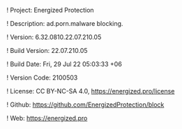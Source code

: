 ! Project: Energized Protection

! Description: ad.porn.malware blocking.

! Version: 6.32.0810.22.07.210.05

! Build Version: 22.07.210.05

! Build Date: Fri, 29 Jul 22 05:03:33 +06

! Version Code: 2100503

! License: CC BY-NC-SA 4.0, https://energized.pro/license

! Github: https://github.com/EnergizedProtection/block

! Web: https://energized.pro
